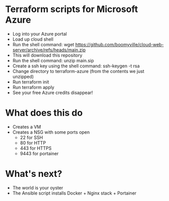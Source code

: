# Terraform scripts for Microsoft Azure

- Log into your Azure portal
- Load up cloud shell
- Run the shell command: wget https://github.com/boomyville/cloud-web-server/archive/refs/heads/main.zip
- This will download this repository
- Run the shell command: unzip main.sip
- Create a ssh key using the shell command: ssh-keygen -t rsa
- Change directory to terraform-azure (from the contents we just unzipped)
- Run terraform init
- Run terraform apply
- See your free Azure credits disappear!

# What does this do

- Creates a VM
- Creates a NSG with some ports open
  - 22 for SSH
  - 80 for HTTP
  - 443 for HTTPS
  - 9443 for portainer

# What's next?

- The world is your oyster
- The Ansible script installs Docker + Nginx stack + Portainer
